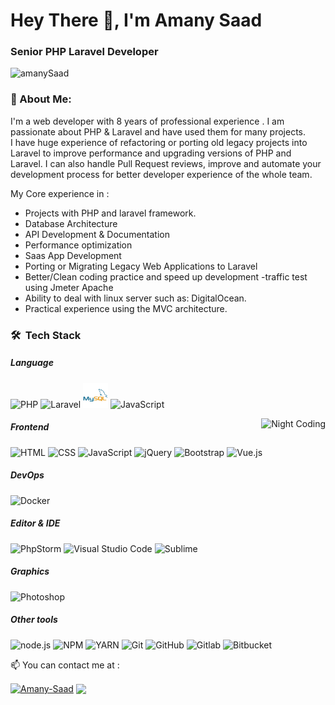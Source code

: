 <h1>Hey There 👋, I'm Amany Saad </h1>
<h3>Senior PHP Laravel Developer</h3>

<p align="left"> <img src="https://komarev.com/ghpvc/?username=ahmed31916&label=Profile%20views&color=0e75b6&style=flat" alt="amanySaad" /> </p>

<h3>🤵 About Me:</h3>

I'm a web developer with 8 years of professional experience . I am passionate about PHP & Laravel  and have used them for many projects.  
I have huge experience of refactoring or porting old legacy projects into Laravel to improve performance and upgrading versions of PHP and Laravel. I can also handle Pull Request reviews, improve and automate your development process for better developer experience of the whole team.

My Core experience in  :

- Projects with PHP and laravel framework.
- Database Architecture
- API Development & Documentation
- Performance optimization
- Saas App Development
- Porting or Migrating Legacy Web Applications to Laravel
- Better/Clean coding practice and speed up development
 -traffic test using Jmeter Apache 
- Ability to deal with linux server such as: DigitalOcean.
- Practical experience using the MVC architecture.


### 🛠 &nbsp;Tech Stack

##### Language
![PHP](https://img.shields.io/badge/-PHP-333333?style=flat&logo=PHP)
![Laravel](https://img.shields.io/badge/-Laravel-333333?style=flat&logo=laravel)
 <img src="https://raw.githubusercontent.com/devicons/devicon/master/icons/mysql/mysql-original-wordmark.svg" alt="mysql" width="40" height="40"/> 
![JavaScript](https://img.shields.io/badge/-JavaScript-333333?style=flat&logo=javascript)

<img alt="Night Coding" src="https://user-images.githubusercontent.com/35403788/148543709-73832473-3c6f-40c4-9242-51d996f6f3a6.gif" align="right"/>

##### Frontend
![HTML](https://img.shields.io/badge/-HTML-333333?style=flat&logo=HTML5)
![CSS](https://img.shields.io/badge/-CSS-333333?style=flat&logo=CSS3&logoColor=1572B6)
![JavaScript](https://img.shields.io/badge/-JavaScript-333333?style=flat&logo=javascript)
![jQuery](https://img.shields.io/badge/-jQuery-333333?style=flat&logo=jquery)
![Bootstrap](https://img.shields.io/badge/-Bootstrap-333333?style=flat&logo=bootstrap&logoColor=563D7C)
![Vue.js](https://img.shields.io/badge/-Vue-333333?style=flat&logo=vue.js)


##### DevOps
![Docker](https://img.shields.io/badge/-Docker-333333?style=flat&logo=docker)

##### Editor & IDE
![PhpStorm](https://img.shields.io/badge/-PhpStorm-333333?style=flat&logo=PhpStorm&logoColor=007ACC)
![Visual Studio Code](https://img.shields.io/badge/-Visual%20Studio%20Code-333333?style=flat&logo=visual-studio-code&logoColor=007ACC)
![Sublime](https://img.shields.io/badge/-Sublime-333333?style=flat&logo=sublime-text&logoColor=ff9800)

##### Graphics
![Photoshop](https://img.shields.io/badge/-Photoshop-333333?style=flat&logo=adobe-photoshop)

##### Other tools
![node.js](https://img.shields.io/badge/-node.js-333333?style=flat&logo=node.js)
![NPM](https://img.shields.io/badge/-NPM-333333?style=flat&logo=npm)
![YARN](https://img.shields.io/badge/-YARN-333333?style=flat&logo=yarn)
![Git](https://img.shields.io/badge/-Git-333333?style=flat&logo=git)
![GitHub](https://img.shields.io/badge/-GitHub-333333?style=flat&logo=github)
![Gitlab](https://img.shields.io/badge/-GitHub-333333?style=flat&logo=gitlab)
![Bitbucket](https://img.shields.io/badge/-Bitbucket-333333?style=flat&logo=bitbucket)



📫 You can contact me at :
<p align="left">
<a href="https://www.linkedin.com/in/amany-abolella-93646546/" target="blank"><img align="center" src="https://img.shields.io/badge/LinkedIn-0077B5?style=for-the-badge&logo=linkedin&logoColor=white" alt="Amany-Saad" /></a>
<a href="mailto:eng.am.aboelella@gmail.com" target="blank"><img align="center" src="https://img.shields.io/badge/Gmail-D14836?style=for-the-badge&logo=gmail&logoColor=white"  /></a>
</p>

